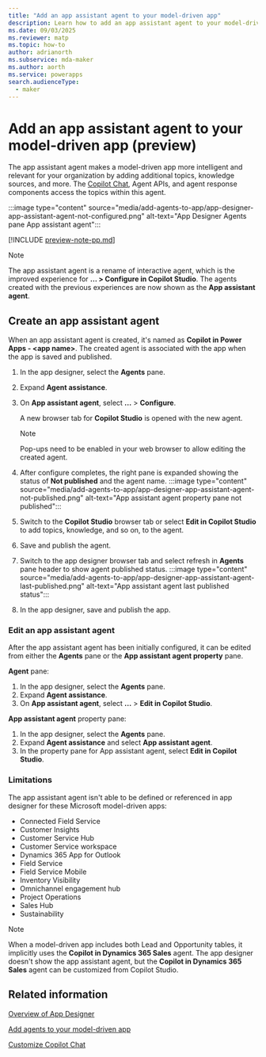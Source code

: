 ```yaml
---
title: "Add an app assistant agent to your model-driven app" 
description: Learn how to add an app assistant agent to your model-driven app in Power Apps.
ms.date: 09/03/2025
ms.reviewer: matp
ms.topic: how-to
author: adrianorth
ms.subservice: mda-maker
ms.author: aorth
ms.service: powerapps
search.audienceType: 
  - maker
---
```

# Add an app assistant agent to your model-driven app (preview)

The app assistant agent makes a model-driven app more intelligent and relevant for your organization by adding additional topics, knowledge sources, and more. The [Copilot Chat](add-ai-copilot.md), Agent APIs, and agent response components access the topics within this agent.

:::image type="content" source="media/add-agents-to-app/app-designer-app-assistant-agent-not-configured.png" alt-text="App Designer Agents pane App assistant agent":::

[!INCLUDE [preview-note-pp.md](../../../shared/preview-includes/preview-note-pp.md)]

> [!NOTE]
> The app assistant agent is a rename of interactive agent, which is the improved experience for **... > Configure in Copilot Studio**. The agents created with the previous experiences are now shown as the **App assistant agent**.

## Create an app assistant agent

When an app assistant agent is created, it's named as **Copilot in Power Apps - \<app name\>**. The created agent is associated with the app when the app is saved and published.

1. In the app designer, select the **Agents** pane.
1. Expand **Agent assistance**.
1. On **App assistant agent**, select **...** > **Configure**.

   A new browser tab for **Copilot Studio** is opened with the new agent.
   > [!NOTE]
   > Pop-ups need to be enabled in your web browser to allow editing the created agent.
1. After configure completes, the right pane is expanded showing the status of **Not published** and the agent name.
   :::image type="content" source="media/add-agents-to-app/app-designer-app-assistant-agent-not-published.png" alt-text="App assistant agent property pane not published":::
1. Switch to the **Copilot Studio** browser tab or select **Edit in Copilot Studio** to add topics, knowledge, and so on, to the agent.
1. Save and publish the agent.
1. Switch to the app designer browser tab and select refresh in **Agents** pane header to show agent published status.
   :::image type="content" source="media/add-agents-to-app/app-designer-app-assistant-agent-last-published.png" alt-text="App assistant agent last published status":::
1. In the app designer, save and publish the app.

### Edit an app assistant agent

After the app assistant agent has been initially configured, it can be edited from either the **Agents** pane or the **App assistant agent property** pane.

**Agent** pane:

1. In the app designer, select the **Agents** pane.
1. Expand **Agent assistance**.
1. On **App assistant agent**, select **...** > **Edit in Copilot Studio**.

**App assistant agent** property pane:

1. In the app designer, select the **Agents** pane.
1. Expand **Agent assistance** and select **App assistant agent**.
1. In the property pane for App assistant agent, select **Edit in Copilot Studio**.

### Limitations

The app assistant agent isn't able to be defined or referenced in app designer for these Microsoft model-driven apps:

- Connected Field Service
- Customer Insights
- Customer Service Hub
- Customer Service workspace
- Dynamics 365 App for Outlook
- Field Service
- Field Service Mobile
- Inventory Visibility
- Omnichannel engagement hub
- Project Operations
- Sales Hub
- Sustainability

> [!NOTE]
> When a model-driven app includes both Lead and Opportunity tables, it implicitly uses the **Copilot in Dynamics 365 Sales** agent. The app designer doesn't show the app assistant agent, but the **Copilot in Dynamics 365 Sales** agent can be customized from Copilot Studio.

## Related information

[Overview of App Designer](app-designer-overview.md)

[Add agents to your model-driven app](add-agents-to-app.md)

[Customize Copilot Chat](customize-copilot-chat.md)


